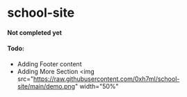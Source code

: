 # school-site
#### Not completed yet
#### Todo:
- Adding Footer content
- Adding More Section
<img src="https://raw.githubusercontent.com/0xh7ml/school-site/main/demo.png" width="50%"
